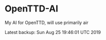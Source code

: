 # OpenTTD-AI
My AI for OpenTTD, will use primarily air

Latest backup: Sun Aug 25 19:46:01 UTC 2019
